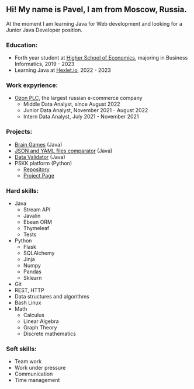 ## Hi! My name is Pavel, I am from Moscow, Russia.
At the moment I am learning Java for Web development and looking for a Junior Java Developer position.

### Education:
- Forth year student at [Higher School of Economics](https://www.hse.ru/en/), majoring in Business Informatics, 2019 - 2023
- Learning Java at [Hexlet.io](https://hexlet.io/pages/about), 2022 - 2023

### Work expуrience:
- [Ozon PLC](https://corp.ozon.com/), the largest russian e-commerce company
    - Middle Data Analyst, since August 2022
    - Junior Data Analyst, November 2021 - August 2022
    - Intern Data Analyst, July 2021 - November 2021

### Projects:
- [Brain Games](https://github.com/pavel912/java-project-lvl1) (Java)
- [JSON and YAML files comparator](https://github.com/pavel912/java-project-71) (Java)
- [Data Validator](https://github.com/pavel912/java-project-78) (Java)
- PSKK platform (Python)
    - [Repository](https://github.com/pavel912/pskk)
    - [Project Page](https://pskk.hse.ru/)

### Hard skills:
- Java
    - Stream API
    - Javalin
    - Ebean ORM
    - Thymeleaf
    - Tests
- Python
    - Flask
    - SQLAlchemy
    - Jinja
    - Numpy
    - Pandas
    - Sklearn
- Git
- REST, HTTP
- Data structures and algorithms
- Bash Linux
- Math
    - Calculus
    - Linear Algebra
    - Graph Theory
    - Discrete mathematics

### Soft skills:
- Team work
- Work under pressure
- Communication
- Time management
